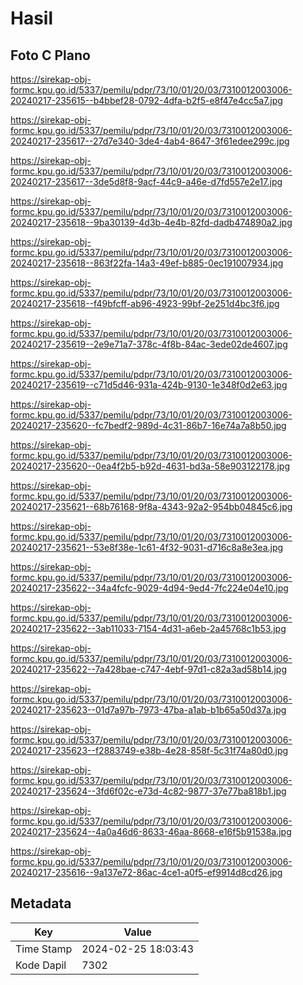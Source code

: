 # Hasil

## Foto C Plano

https://sirekap-obj-formc.kpu.go.id/5337/pemilu/pdpr/73/10/01/20/03/7310012003006-20240217-235615--b4bbef28-0792-4dfa-b2f5-e8f47e4cc5a7.jpg

https://sirekap-obj-formc.kpu.go.id/5337/pemilu/pdpr/73/10/01/20/03/7310012003006-20240217-235617--27d7e340-3de4-4ab4-8647-3f61edee299c.jpg

https://sirekap-obj-formc.kpu.go.id/5337/pemilu/pdpr/73/10/01/20/03/7310012003006-20240217-235617--3de5d8f8-9acf-44c9-a46e-d7fd557e2e17.jpg

https://sirekap-obj-formc.kpu.go.id/5337/pemilu/pdpr/73/10/01/20/03/7310012003006-20240217-235618--9ba30139-4d3b-4e4b-82fd-dadb474890a2.jpg

https://sirekap-obj-formc.kpu.go.id/5337/pemilu/pdpr/73/10/01/20/03/7310012003006-20240217-235618--863f22fa-14a3-49ef-b885-0ec191007934.jpg

https://sirekap-obj-formc.kpu.go.id/5337/pemilu/pdpr/73/10/01/20/03/7310012003006-20240217-235618--f49bfcff-ab96-4923-99bf-2e251d4bc3f6.jpg

https://sirekap-obj-formc.kpu.go.id/5337/pemilu/pdpr/73/10/01/20/03/7310012003006-20240217-235619--2e9e71a7-378c-4f8b-84ac-3ede02de4607.jpg

https://sirekap-obj-formc.kpu.go.id/5337/pemilu/pdpr/73/10/01/20/03/7310012003006-20240217-235619--c71d5d46-931a-424b-9130-1e348f0d2e63.jpg

https://sirekap-obj-formc.kpu.go.id/5337/pemilu/pdpr/73/10/01/20/03/7310012003006-20240217-235620--fc7bedf2-989d-4c31-86b7-16e74a7a8b50.jpg

https://sirekap-obj-formc.kpu.go.id/5337/pemilu/pdpr/73/10/01/20/03/7310012003006-20240217-235620--0ea4f2b5-b92d-4631-bd3a-58e903122178.jpg

https://sirekap-obj-formc.kpu.go.id/5337/pemilu/pdpr/73/10/01/20/03/7310012003006-20240217-235621--68b76168-9f8a-4343-92a2-954bb04845c6.jpg

https://sirekap-obj-formc.kpu.go.id/5337/pemilu/pdpr/73/10/01/20/03/7310012003006-20240217-235621--53e8f38e-1c61-4f32-9031-d716c8a8e3ea.jpg

https://sirekap-obj-formc.kpu.go.id/5337/pemilu/pdpr/73/10/01/20/03/7310012003006-20240217-235622--34a4fcfc-9029-4d94-9ed4-7fc224e04e10.jpg

https://sirekap-obj-formc.kpu.go.id/5337/pemilu/pdpr/73/10/01/20/03/7310012003006-20240217-235622--3ab11033-7154-4d31-a6eb-2a45768c1b53.jpg

https://sirekap-obj-formc.kpu.go.id/5337/pemilu/pdpr/73/10/01/20/03/7310012003006-20240217-235622--7a428bae-c747-4ebf-97d1-c82a3ad58b14.jpg

https://sirekap-obj-formc.kpu.go.id/5337/pemilu/pdpr/73/10/01/20/03/7310012003006-20240217-235623--01d7a97b-7973-47ba-a1ab-b1b65a50d37a.jpg

https://sirekap-obj-formc.kpu.go.id/5337/pemilu/pdpr/73/10/01/20/03/7310012003006-20240217-235623--f2883749-e38b-4e28-858f-5c31f74a80d0.jpg

https://sirekap-obj-formc.kpu.go.id/5337/pemilu/pdpr/73/10/01/20/03/7310012003006-20240217-235624--3fd6f02c-e73d-4c82-9877-37e77ba818b1.jpg

https://sirekap-obj-formc.kpu.go.id/5337/pemilu/pdpr/73/10/01/20/03/7310012003006-20240217-235624--4a0a46d6-8633-46aa-8668-e16f5b91538a.jpg

https://sirekap-obj-formc.kpu.go.id/5337/pemilu/pdpr/73/10/01/20/03/7310012003006-20240217-235616--9a137e72-86ac-4ce1-a0f5-ef9914d8cd26.jpg


## Metadata

| Key        | Value               |
| ---------- | ------------------- |
| Time Stamp | 2024-02-25 18:03:43 |
| Kode Dapil | 7302                |



